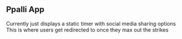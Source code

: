 ## Ppalli App
Currently just displays a static timer with social media sharing options  
This is where users get redirected to once they max out the strikes 
